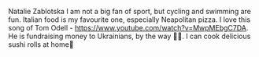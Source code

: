 Natalie Zablotska
I am not a big fan of sport, but cycling and swimming are fun.
Italian food is my favourite one, especially Neapolitan pizza.
I love this song of Tom Odell - https://www.youtube.com/watch?v=MwpMEbgC7DA. He is fundraising money to Ukrainians, by the way 💙💛.
I can cook delicious sushi rolls at home🍣
